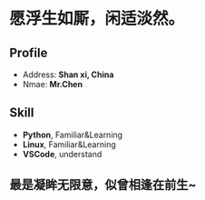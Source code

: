# 愿浮生如厮，闲适淡然。

<!-- .slide -->

## Profile

- Address: **Shan xi, China**
- Nmae: **Mr.Chen**
<!-- .slide -->

## Skill

- **Python**, Familiar&Learning
- **Linux**, Familiar&Learning
- **VSCode**, understand

<!-- .slide -->

## 最是凝眸无限意，似曾相逢在前生~

